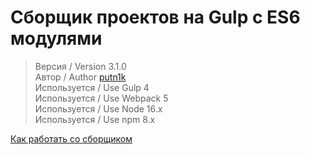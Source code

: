 # Сборщик проектов на Gulp с ES6 модулями

> Версия / Version 3.1.0 <br>
> Автор / Author [putn1k](https://github.com/putn1k/) <br>
> Используется / Use Gulp 4 <br>
> Используется / Use Webpack 5 <br>
> Используется / Use Node 16.x <br>
> Используется / Use npm 8.x <br>

[Как работать со сборщиком](Guide.md)